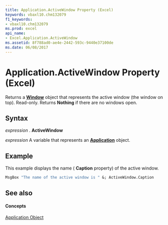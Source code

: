 ```yaml
---
title: Application.ActiveWindow Property (Excel)
keywords: vbaxl10.chm132079
f1_keywords:
- vbaxl10.chm132079
ms.prod: excel
api_name:
- Excel.Application.ActiveWindow
ms.assetid: 8f788ad0-ae4e-2442-593c-9440e37100de
ms.date: 06/08/2017
---
```



# Application.ActiveWindow Property (Excel)

Returns a  **[Window](Excel.Window.md)** object that represents the active window (the window on top). Read-only. Returns **Nothing** if there are no windows open.


## Syntax

 _expression_ . **ActiveWindow**

 _expression_ A variable that represents an **[Application](Excel.Application(objec).md)** object.


## Example

This example displays the name ( **Caption** property) of the active window.


```vb
MsgBox "The name of the active window is " &; ActiveWindow.Caption
```


## See also


#### Concepts


[Application Object](Excel.Application(objec).md)

